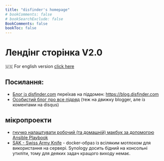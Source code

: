 ```yaml
---
title: "disfinder's homepage"
# bookComments: false
# bookSearchExclude: false
BookComments: false
bookToc: false
---
```


# Лендінг сторінка V2.0

🇺🇸 For english version [click here](en/)

## Посилання:

- [Блог із disfinder.com](https://blog.disfinder.com) переїхав на піддомен: https://blog.disfinder.com
- [Особистий блог про все підряд](https://p.disfinder.com) (теж на движку blogger, але із коментами на disqus)

## мікропроекти

- [гнучко налаштувати робочий (та домашній) макбук за допомогою Ansible Playbook](https://github.com/disfinder/pimp-my-mac)
- [SAK - Swiss Army Knife](https://github.com/disfinder/sak) - docker-образ із всіляким мотлохом для використання на сервері. Synology досить бідний на консольні утиліти, тому для деяких задач кращого виходу немає.

